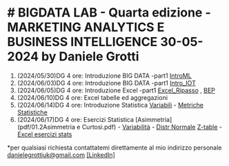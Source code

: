 # # BIGDATA LAB - Quarta edizione - MARKETING ANALYTICS E BUSINESS INTELLIGENCE 30-05-2024 by Daniele Grotti


1. (2024/05/30)DG 4 ore: Introduzione BIG DATA -part1 [IntroML](pdf/00_intro_ML.pdf)
2. (2024/06/03)DG 4 ore: Introduzione BIG DATA -part1 [Intro_IOT](pdf/1.2_IOT_INtro.pdf)
3. (2024/06/05)DG 4 ore: Introduzione Excel -part1 [Excel_Ripasso](excel/riassunto_excel.xlsx) , [BEP](excel/BEP.xlsx)
4. (2024/06/10)DG 4 ore: Excel tabelle ed aggregazioni
5. (2024/06/14)DG 4 ore: Introduzione Statistica [Variabili](pdf/01.1_Slide01.pdf) - [Metriche Statistiche](pdf/01.2_Slide02.pdf)
6. (2024/06/17)DG 4 ore: Esercizi Statistica [Asimmetria](pdf/01.2Asimmetria e Curtosi.pdf) - [Variabilità](pdf/01.3_Slide03.pdf) - [Distr Normale](pdf/01.4_Slide04.pdf) [Z-table](pdf/Z-table.pdf) - [Excel esercizi stats](excel/Esercizi_stats_excel_svolti.xlsx)

*per qualsiasi richiesta contattatemi direttamente al mio indirizzo personale danielegrottiuk@gmail.com [[LinkedIn]](https://www.linkedin.com/in/daniele-grotti/)
